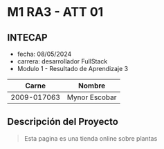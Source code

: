# M1 RA3 - ATT 01
## INTECAP
- fecha: 08/05/2024
- carrera: desarrollador FullStack
- Modulo 1 - Resultado de Aprendizaje 3

|Carne|Nombre|
|------|------|
|2009-017063|Mynor Escobar|

## Descripción del Proyecto
>Esta pagina es una tienda online sobre plantas